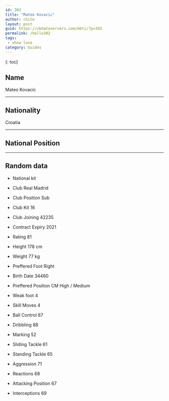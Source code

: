 ```yaml
---
id: 302
title: "Mateo Kovacic"
author: chito
layout: post
guid: https://ukdataservers.com/mbti/?p=302
permalink: /hello302
tags:
 - show love
category: Guides
---
```

{: toc}

## Name 
Mateo Kovacic 

* * *

## Nationality 
Croatia 

* * *

## National Position 

* * *

## Random data 

 * National kit 
 * Club 
Real Madrid 

 * Club Position 
Sub 

 * Club Kit 
16 

 * Club Joining 
42235 

 * Contract Expiry 
2021 

 * Rating 
81 

 * Height 
178 cm 

 * Weight 
77 kg 

 * Preffered Foot 
Right 

 * Birth Date 
34460 

 * Preffered Position 
CM High / Medium 

 * Weak foot 
4 

 * Skill Moves 
4 

 * Ball Control 
87 

 * Dribbling 
88 

 * Marking 
52 

 * Sliding Tackle 
61 

 * Standing Tackle 
65 

 * Aggression 
71 

 * Reactions 
68 

 * Attacking Position 
67 

 * Interceptions 
69